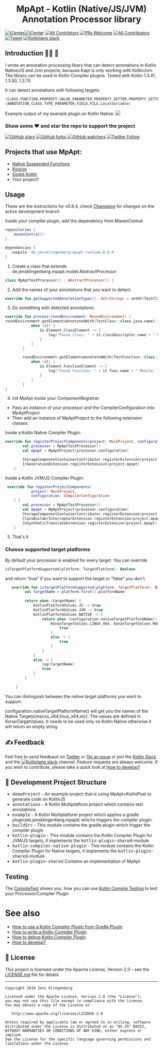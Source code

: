 <h1 align="center">MpApt - Kotlin (Native/JS/JVM) Annotation Processor library</h1>

[![jCenter](https://img.shields.io/badge/Kotlin-1.3.70-green.svg
)](https://github.com/Foso/MpApt/blob/master/LICENSE)[![jCenter](https://img.shields.io/badge/Apache-2.0-green.svg)](https://github.com/Foso/MpApt/blob/master/LICENSE)
[![All Contribtors](https://img.shields.io/badge/Maven-Central-download.svg?style=flat-square)](https://mvnrepository.com/artifact/de.jensklingenberg/mpapt-runtime)
[![PRs Welcome](https://img.shields.io/badge/PRs-welcome-brightgreen.svg?style=flat-square)](http://makeapullrequest.com)
[![All Contributors](https://img.shields.io/badge/all_contributors-2-range.svg?style=flat-square)](#contributors)
  <a href="https://twitter.com/intent/tweet?text=Hey, check out MpApt https://github.com/Foso/MpApt via @jklingenberg_ #Kotlin 
"><img src="https://img.shields.io/twitter/url/https/github.com/angular-medellin/meetup.svg?style=social" alt="Tweet"></a>
[![Kotlinlang slack](https://img.shields.io/static/v1?label=kotlinlang&message=MpApt&color=brightgreen&logo=slack&style=flat-square)](https://app.slack.com/client/T09229ZC6/CNDF01UPR)


## Introduction 🙋‍♂️ 🙋‍
I wrote an annotation processing libary that can detect annotations in Kotlin Native/JS and Jvm projects, because Kapt is only working with KotlinJvm. The library can be used in Kotlin Compiler plugins. Tested with Kotlin 1.3.41, 1.3.50, 1.3.70

It can detect annotations with following targets: 
```groovy
(CLASS,FUNCTION,PROPERTY,VALUE_PARAMETER,PROPERTY_GETTER,PROPERTY_GETTER,CONSTRUCTOR)
(ANNOTATION_CLASS,TYPE_PARAMETER,FIELD,FILE,LocalVariable)
```

<p align="left">
  Example output of my example plugin on Kotlin Native:
  <img src ="https://raw.githubusercontent.com/Foso/MpApt/master/docs/images/logNative.png"  />
</p>


### Show some :heart: and star the repo to support the project

[![GitHub stars](https://img.shields.io/github/stars/Foso/MpApt.svg?style=social&label=Star)](https://github.com/Foso/MpApt) [![GitHub forks](https://img.shields.io/github/forks/Foso/MpApt.svg?style=social&label=Fork)](https://github.com/Foso/MpApt/fork) [![GitHub watchers](https://img.shields.io/github/watchers/Foso/MpApt.svg?style=social&label=Watch)](https://github.com/Foso/MpApt) [![Twitter Follow](https://img.shields.io/twitter/follow/jklingenberg_.svg?style=social)](https://twitter.com/jklingenberg_)

## Projects that use MpApt:
* [Native Suspended Functions](https://github.com/feilfeilundfeil/kotlin-native-suspend-function-callback)
* [Kvision](https://github.com/rjaros/kvision)
* [Godot Kotlin](https://github.com/utopia-rise/godot-kotlin)
* Your project?

## Usage
These are the instructions for v0.8.4, check [Changelog](https://github.com/Foso/MpApt/blob/master/docs/CHANGELOG.md) for changes on the active development branch

Inside your compiler plugin, add the dependency from MavenCentral 

```groovy
repositories {
    mavenCentral()
}

dependencies {
   compile 'de.jensklingenberg:mpapt-runtime:0.8.4'
}
```
1) Create a class that extends de.jensklingenberg.mpapt.model.AbstractProcessor

```kotlin
class MpAptTestProcessor() : AbstractProcessor() {

```
2) Add the names of your annotations that you want to detect:
```kotlin
override fun getSupportedAnnotationTypes(): Set<String> = setOf(TestClass::class.java.name, TestFunction::class.java.name)
```
3) Do something with detected annotations:
```kotlin
override fun process(roundEnvironment: RoundEnvironment) {
roundEnvironment.getElementsAnnotatedWith(TestClass::class.java.name).forEach {
            when (it) {
                is Element.ClassElement -> {
                    log("Found Class: " + it.classDescriptor.name + " Module: " + it.classDescriptor.module.simpleName() + " platform   " + activeTargetPlatform.first().platformName)
                }
            }
        }

        roundEnvironment.getElementsAnnotatedWith(TestFunction::class.java.name).forEach {
            when (it) {
                is Element.FunctionElement -> {
                    log("Found Function: " + it.func.name + " Module: " + it.func.module.simpleName() + " platform   " + activeTargetPlatform.first().platformName)
                }
            }
        }
}
```
4)  Init MpApt inside your ComponentRegistrar:
* Pass an instance of your processor and the CompilerConfiguration into MpAptProject
* Then add an instance of MpAptProject to the following extension classes:

Inside a Kotlin Native Compiler Plugin:
```kotlin
override fun registerProjectComponents(project: MockProject, configuration: CompilerConfiguration) {
        val processor = MpAptTestProcessor()
        val mpapt = MpAptProject(processor,configuration)

        StorageComponentContainerContributor.registerExtension(project,mpapt)
        IrGenerationExtension.registerExtension(project,mpapt)
    }
```

Inside a Kotlin JVM/JS Compiler Plugin:
```kotlin
 override fun registerProjectComponents(
            project: MockProject,
            configuration: CompilerConfiguration
    ) {
        val processor = MpAptTestProcessor()
        val mpapt = MpAptProject(processor,configuration)
        StorageComponentContainerContributor.registerExtension(project,mpapt)
        ClassBuilderInterceptorExtension.registerExtension(project,mpapt)
        JsSyntheticTranslateExtension.registerExtension(project,mpapt)
    }
```
5) That's it

### Choose supported target platforms 
By default your processor is enabled for every target. 
You can override 

```kotlin
isTargetPlatformSupported(platform: TargetPlatform): Boolean
```
and return "true" if you want to support the target or "false" you don't.

```kotlin
   override fun isTargetPlatformSupported(platform: TargetPlatform): Boolean {
         val targetName = platform.first().platformName
 
         return when (targetName) {
             KotlinPlatformValues.JS -> true
             KotlinPlatformValues.JVM -> true
             KotlinPlatformValues.NATIVE -> {
                 return when (configuration.nativeTargetPlatformName()) {
                     KonanTargetValues.LINUX_X64, KonanTargetValues.MACOS_X64 -> {
                         true
                     }
                     else -> {
                         true
                     }
                 }
             }
             else -> {
                 log(targetName)
                 true
             }
         }
 
     }
```
You can distinguish between the native target platforms you want to support.

configuration.nativeTargetPlatformName() will get you the names of the Native Targets(macos_x64,linux_x64,etc). The values are defined in KonanTargetValues.
It needs to be used only on Kotlin Native otherwise it will return an empty string


## ✍️ Feedback

Feel free to send feedback on [Twitter](https://twitter.com/jklingenberg_) or [file an issue](https://github.com/foso/MpApt/issues/new) or join the [Kotlin Slack](https://slack.kotlinlang.org) and the [![Kotlinlang slack](https://img.shields.io/static/v1?label=kotlinlang&message=MpApt&color=brightgreen&logo=slack&style=flat-square)](https://app.slack.com/client/T09229ZC6/CNDF01UPR) channel. Feature requests are always welcome. If you wish to contribute, please take a quick look at [How to develop?](https://github.com/Foso/MpApt/wiki/How-to-develop%3F)

## 👷 Development Project Structure
 	
* <kbd>demoProject</kbd> - An example project that is using MpApt+KotlinPoet to generate code on KotlinJS
* <kbd>annotations</kbd> - A Kotlin Multiplatform project which contains test annotations 
* <kbd>example</kbd> - A Kotlin Multiplatform project which applies a gradle plugin(de.jensklingenberg.mpapt) whichs triggers the compiler plugin.
* <kbd>buildSrc</kbd> - This module contains the gradle plugin which trigger the compiler plugin
* <kbd>kotlin-plugin</kbd> - This module contains the Kotlin Compiler Plugin for JVM/JS targets, it implements the <kbd>kotlin-plugin-shared</kbd>-module
* <kbd>kotlin-compiler-native-plugin</kbd> - This module contains the Kotlin Compiler Plugin for Native targets, it implements the <kbd>kotlin-plugin-shared</kbd>-module
* <kbd>kotlin-plugin-shared</kbd> Contains an implementation of MpApt

## Testing 
The [CompileTest](https://github.com/Foso/MpApt/blob/master/kotlin-plugin-shared/src/test/kotlin/de/jensklingenberg/CompileTest.kt) shows you, how you can use [Kotlin Compile Testing](https://github.com/tschuchortdev/kotlin-compile-testing) to test your Processor/Compiler Plugin


# See also
* [How to use a Kotlin Compiler Plugin from Gradle Plugin](https://github.com/Foso/MpApt/wiki/How-to-use-a-Kotlin-Compiler-Plugin-from-Gradle-Plugin)
* [How to write a Kotlin Compiler Plugin](https://github.com/Foso/MpApt/wiki/How-to-write-a-Kotlin-Compiler-Plugin)
* [How to debug Kotlin Compiler Plugin](https://github.com/Foso/MpApt/wiki/How-to-debug-Kotlin-Compiler-Plugin)
* [How to develop?](https://github.com/Foso/MpApt/wiki/How-to-develop%3F)

## 📜 License

This project is licensed under the Apache License, Version 2.0 - see the [LICENSE.md](https://github.com/Foso/MpApt/blob/master/LICENSE) file for details

-------

    Copyright 2019 Jens Klingenberg

    Licensed under the Apache License, Version 2.0 (the "License");
    you may not use this file except in compliance with the License.
    You may obtain a copy of the License at

       http://www.apache.org/licenses/LICENSE-2.0

    Unless required by applicable law or agreed to in writing, software
    distributed under the License is distributed on an "AS IS" BASIS,
    WITHOUT WARRANTIES OR CONDITIONS OF ANY KIND, either express or implied.
    See the License for the specific language governing permissions and
    limitations under the License.


